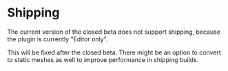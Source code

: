 # Shipping

The current version of the closed beta does not support shipping, because the plugin is currently "Editor only".

This will be fixed after the closed beta. There might be an option to convert to static meshes as well to improve performance in shipping builds.